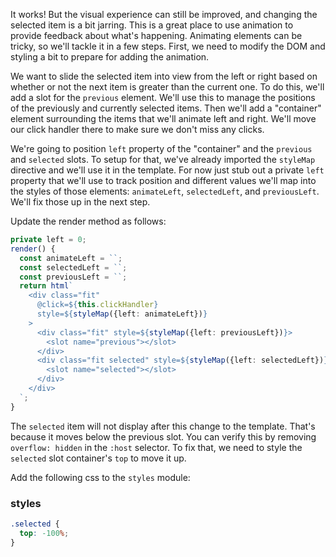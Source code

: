 It works! But the visual experience can still be improved, and changing the selected item is a bit
jarring. This is a great place to use animation to provide feedback about what's
happening. Animating elements can be tricky, so we'll tackle it in a few steps.
First, we need to modify the DOM and styling a bit to prepare for adding the
animation.

We want to slide the selected item into view from the left or right based on
whether or not the next item is greater than the current one. To do this,
we'll add a slot for the `previous` element. We'll use this to manage the
positions of the previously and currently selected items. Then we'll add a
"container" element surrounding the items that we'll animate left and right.
We'll move our click handler there to make sure we don't miss any clicks.

We're going to position `left` property of the "container" and the `previous`
and `selected` slots. To setup for that, we've already imported
the `styleMap` directive and we'll use it in the template. For now just
stub out a private `left` property that we'll use to track position and
different values we'll map into the styles of those elements: `animateLeft`,
`selectedLeft`, and `previousLeft`. We'll fix those up in the next step.

Update the render method as follows:

```ts
private left = 0;
render() {
  const animateLeft = ``;
  const selectedLeft = ``;
  const previousLeft = ``;
  return html`
    <div class="fit"
      @click=${this.clickHandler}
      style=${styleMap({left: animateLeft})}
    >
      <div class="fit" style=${styleMap({left: previousLeft})}>
        <slot name="previous"></slot>
      </div>
      <div class="fit selected" style=${styleMap({left: selectedLeft})}>
        <slot name="selected"></slot>
      </div>
    </div>
  `;
}
```

The `selected` item will not display after this change to the template.
That's because it moves below the previous slot. You can verify this by
removing `overflow: hidden` in the `:host` selector. To fix that, we need to
style the `selected` slot container's `top` to move it up.

Add the following css to the `styles` module:

### styles
```css
.selected {
  top: -100%;
}
```
